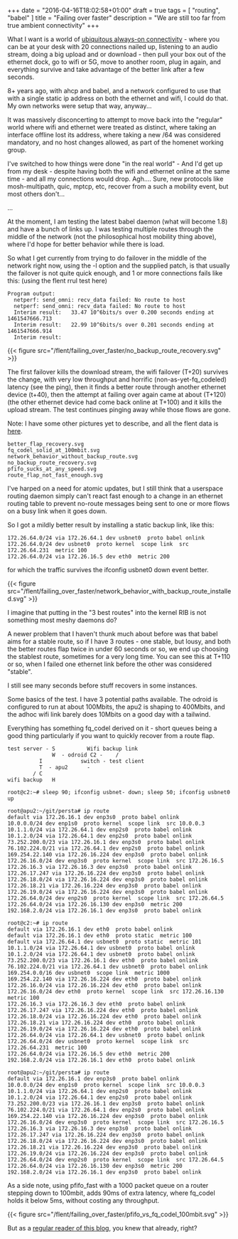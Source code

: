 +++
date = "2016-04-16T18:02:58+01:00"
draft = true
tags = [ "routing", "babel" ]
title = "Failing over faster"
description = "We are still too far from true ambient connectivity"
+++

What I want is a world of [ubiquitous always-on connectivity](http://frankston.com/public/?n=IAC.UAC) - where you can be at your desk with 20 connections nailed up, listening to an audio stream, doing a big upload and or download - then pull your box out of the ethernet dock, go to wifi or 5G, move to another room, plug in again, and everything survive and take advantage of the better link after a few seconds.

8+ years ago, with ahcp and babel, and a network configured to use that with a single static ip address on both the ethernet and wifi, I could do that. My own networks were setup that way, anyway...

It was massively disconcerting to attempt to move back into the "regular" world where wifi and ethernet were treated as distinct, where taking an interface offline lost its address, where taking a new /64 was considered mandatory, and no host changes allowed, as part of the homenet working group.

I've switched to how things were done "in the real world" - And I'd get up from my desk - despite having both the wifi and ethernet online at the same time - and all my connections would drop. Agh.... Sure, new protocols like mosh-multipath, quic, mptcp, etc, recover from a such a mobility event, but most others don't...

...

At the moment, I am testing the latest babel daemon (what will become 1.8) and have a bunch of links up.  I was testing multiple routes through the middle of the network (not the philosophical host mobility thing above), where I'd hope for better behavior while there is load.

So what I get currently from trying to do failover in the middle of the network right now, using the -l option and the supplied patch, is that usually the failover is not quite quick enough, and 1 or more connections fails like this: (using the flent rrul test here)

```
Program output:
  netperf: send_omni: recv_data failed: No route to host
  netperf: send_omni: recv_data failed: No route to host
  Interim result:   33.47 10^6bits/s over 0.200 seconds ending at 1461547666.713
  Interim result:   22.99 10^6bits/s over 0.201 seconds ending at 1461547666.914
  Interim result:

```

{{< figure src="/flent/failing_over_faster/no_backup_route_recovery.svg" >}}

The first failover kills the download stream, the wifi failover (T+20) survives
the change, with very low throughput and horrific (non-as-yet-fq_codeled) latency (see the ping), then it finds
a better route through another ethernet device (t+40), then the attempt
at failing over again came at about (T+120) (the other ethernet device had
come back online at T+100) and it kills the upload stream. The test continues
pinging away while those flows are gone.

Note: I have some other pictures yet to describe, and all the flent
data is [here](/flent/failing_over_faster).

```
better_flap_recovery.svg
fq_codel_solid_at_100mbit.svg
network_behavior_without_backup_route.svg
no_backup_route_recovery.svg
pfifo_sucks_at_any_speed.svg
route_flap_not_fast_enough.svg
```
I've harped on a need for atomic updates, but I still think that a userspace routing daemon simply can't react fast enough to a change in an ethernet routing table to prevent no-route messages being sent to one or more flows on a busy link when it goes down.

So I got a mildly better result by installing a static backup link, like this:

```
172.26.64.0/24 via 172.26.64.1 dev usbnet0  proto babel onlink
172.26.64.0/24 dev usbnet0  proto kernel  scope link  src 172.26.64.231  metric 100
172.26.64.0/24 via 172.26.16.5 dev eth0  metric 200
```

for which the traffic survives the ifconfig usbnet0 down event better.

{{< figure src="/flent/failing_over_faster/network_behavior_with_backup_route_installed.svg" >}}

I imagine that putting in the "3 best routes" into the kernel RIB is not something most meshy daemons do?

A newer problem that I haven't thunk much about before was that babel aims for a stable route, so if I have 3 routes - one stable, but lousy, and both the better routes flap twice in under 60 seconds or so, we end up choosing the stablest route, sometimes for a very long time. You can see this at T+110 or so, when
I failed one ethernet link before the other was considered "stable".

I still see many seconds before stuff recovers in some instances.

Some basics of the test. I have 3 potential paths available. The odroid is
configured to run at about 100Mbits, the apu2 is shaping to 400Mbits, and
the adhoc wifi link barely does 10Mbits on a good day with a tailwind.

Everything has something fq_codel derived on it - short queues being 
a good thing particularly if you want to quickly recover from a route
flap.

```
test server - S			 Wifi backup link
              W  - odroid C2 -    /
	      I		       switch - test client
	      T  - apu2      -
	    / C
wifi backup   H
```

```
root@c2:~# sleep 90; ifconfig usbnet- down; sleep 50; ifconfig usbnet0 up

root@apu2:~/git/persta# ip route
default via 172.26.16.1 dev enp3s0  proto babel onlink 
10.0.0.0/24 dev enp1s0  proto kernel  scope link  src 10.0.0.3 
10.1.1.0/24 via 172.26.64.1 dev enp2s0  proto babel onlink 
10.1.2.0/24 via 172.26.64.1 dev enp2s0  proto babel onlink 
73.252.200.0/23 via 172.26.16.1 dev enp3s0  proto babel onlink 
76.102.224.0/21 via 172.26.64.1 dev enp2s0  proto babel onlink 
169.254.22.140 via 172.26.16.224 dev enp3s0  proto babel onlink 
172.26.16.0/24 dev enp3s0  proto kernel  scope link  src 172.26.16.5 
172.26.16.3 via 172.26.16.3 dev enp3s0  proto babel onlink 
172.26.17.247 via 172.26.16.224 dev enp3s0  proto babel onlink 
172.26.18.0/24 via 172.26.16.224 dev enp3s0  proto babel onlink 
172.26.18.21 via 172.26.16.224 dev enp3s0  proto babel onlink 
172.26.19.0/24 via 172.26.16.224 dev enp3s0  proto babel onlink 
172.26.64.0/24 dev enp2s0  proto kernel  scope link  src 172.26.64.5 
172.26.64.0/24 via 172.26.16.130 dev enp3s0  metric 200 
192.168.2.0/24 via 172.26.16.1 dev enp3s0  proto babel onlink 

root@c2:~# ip route
default via 172.26.16.1 dev eth0  proto babel onlink 
default via 172.26.16.1 dev eth0  proto static  metric 100 
default via 172.26.64.1 dev usbnet0  proto static  metric 101 
10.1.1.0/24 via 172.26.64.1 dev usbnet0  proto babel onlink 
10.1.2.0/24 via 172.26.64.1 dev usbnet0  proto babel onlink 
73.252.200.0/23 via 172.26.16.1 dev eth0  proto babel onlink 
76.102.224.0/21 via 172.26.64.1 dev usbnet0  proto babel onlink 
169.254.0.0/16 dev usbnet0  scope link  metric 1000 
169.254.22.140 via 172.26.16.224 dev eth0  proto babel onlink 
172.26.16.0/24 via 172.26.16.224 dev eth0  proto babel onlink 
172.26.16.0/24 dev eth0  proto kernel  scope link  src 172.26.16.130  metric 100 
172.26.16.3 via 172.26.16.3 dev eth0  proto babel onlink 
172.26.17.247 via 172.26.16.224 dev eth0  proto babel onlink 
172.26.18.0/24 via 172.26.16.224 dev eth0  proto babel onlink 
172.26.18.21 via 172.26.16.224 dev eth0  proto babel onlink 
172.26.19.0/24 via 172.26.16.224 dev eth0  proto babel onlink 
172.26.64.0/24 via 172.26.64.1 dev usbnet0  proto babel onlink 
172.26.64.0/24 dev usbnet0  proto kernel  scope link  src 172.26.64.231  metric 100 
172.26.64.0/24 via 172.26.16.5 dev eth0  metric 200 
192.168.2.0/24 via 172.26.16.1 dev eth0  proto babel onlink 

root@apu2:~/git/persta# ip route
default via 172.26.16.1 dev enp3s0  proto babel onlink 
10.0.0.0/24 dev enp1s0  proto kernel  scope link  src 10.0.0.3 
10.1.1.0/24 via 172.26.64.1 dev enp2s0  proto babel onlink 
10.1.2.0/24 via 172.26.64.1 dev enp2s0  proto babel onlink 
73.252.200.0/23 via 172.26.16.1 dev enp3s0  proto babel onlink 
76.102.224.0/21 via 172.26.64.1 dev enp2s0  proto babel onlink 
169.254.22.140 via 172.26.16.224 dev enp3s0  proto babel onlink 
172.26.16.0/24 dev enp3s0  proto kernel  scope link  src 172.26.16.5 
172.26.16.3 via 172.26.16.3 dev enp3s0  proto babel onlink 
172.26.17.247 via 172.26.16.224 dev enp3s0  proto babel onlink 
172.26.18.0/24 via 172.26.16.224 dev enp3s0  proto babel onlink 
172.26.18.21 via 172.26.16.224 dev enp3s0  proto babel onlink 
172.26.19.0/24 via 172.26.16.224 dev enp3s0  proto babel onlink 
172.26.64.0/24 dev enp2s0  proto kernel  scope link  src 172.26.64.5 
172.26.64.0/24 via 172.26.16.130 dev enp3s0  metric 200 
192.168.2.0/24 via 172.26.16.1 dev enp3s0  proto babel onlink 

```

As a side note, using pfifo_fast with a 1000 packet queue on a router stepping down to 100mbit, adds 90ms of extra latency, where fq_codel holds it below 5ms, without costing any throughput.

{{< figure src="/flent/failing_over_faster/pfifo_vs_fq_codel_100mbit.svg" >}}

But as a [regular reader of this blog](/tags/bufferbloat), you knew that already, right?

